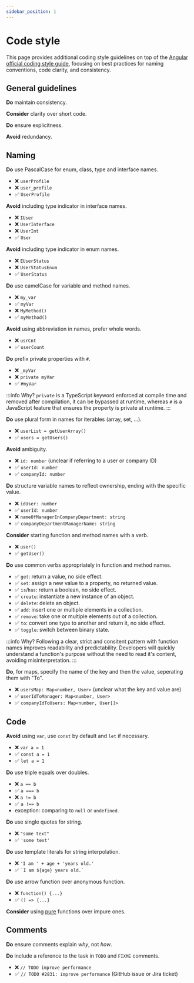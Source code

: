 ```yaml
---
sidebar_position: 1
---
```


# Code style

This page provides additional coding style guidelines on top of the [Angular official coding style guide](https://angular.dev/style-guide), 
focusing on best practices for naming conventions, code clarity, and consistency.

## General guidelines

**Do** maintain consistency.

**Consider** clarity over short code.

**Do** ensure explicitness.

**Avoid** redundancy.

## Naming
**Do** use PascalCase for enum, class, type and interface names.
- ❌ `userProfile`
- ❌ `user_profile`
- ✅ `UserProfile`

**Avoid** including type indicator in interface names.
- ❌ `IUser`
- ❌ `UserInterface`
- ❌ `UserInt`
- ✅ `User`

**Avoid** including type indicator in enum names.
- ❌ `EUserStatus`
- ❌ `UserStatusEnum`
- ✅ `UserStatus`

**Do** use camelCase for variable and method names.
- ❌ `my_var`
- ✅ `myVar`
- ❌ `MyMethod()`
- ✅ `myMethod()`

**Avoid** using abbreviation in names, prefer whole words.
- ❌ `usrCnt`
- ✅ `userCount`

**Do** prefix private properties with `#`.
- ❌ `_myVar`
- ❌ `private myVar`
- ✅ `#myVar`

:::info Why?
`private` is a TypeScript keyword enforced at compile time and removed after compilation, it can be bypassed at runtime, whereas `#` is a JavaScript feature that ensures the property is private at runtime.
:::

**Do** use plural form in names for iterables (array, set, ...).
- ❌ `userList = getUserArray()`
- ✅ `users = getUsers()`

**Avoid** ambiguity.
- ❌ `id: number` (unclear if referring to a user or company ID)
- ✅ `userId: number`
- ✅ `companyId: number`

**Do** structure variable names to reflect ownership, ending with the specific value.
- ❌ `idUser: number`
- ✅ `userId: number`
- ❌ `nameOfManagerInCompanyDepartment: string`
- ✅ `companyDepartmentManagerName: string`

**Consider** starting function and method names with a verb.
- ❌ `user()`
- ✅ `getUser()`

**Do** use common verbs appropriately in function and method names.
- ✅ `get`: return a value, no side effect.
- ✅ `set`: assign a new value to a property, no returned value.
- ✅ `is`/`has`: return a boolean, no side effect.
- ✅ `create`: instantiate a new instance of an object.
- ✅ `delete`: delete an object.
- ✅ `add`: insert one or multiple elements in a collection.
- ✅ `remove`: take one or multiple elements out of a collection.
- ✅ `to`: convert one type to another and return it, no side effect.
- ✅ `toggle`: switch between binary state.

:::info Why?
Following a clear, strict and consitent pattern with function names improves readability and predictability.
Developers will quickly understand a function's purpose without the need to read it's content, avoiding misinterpretation.
:::

**Do**, for maps, specify the name of the key and then the value, seperating them with "To".
- ❌ `usersMap: Map<number, User>` (unclear what the key and value are)
- ✅ `userIdToManager: Map<number, User>`
- ✅ `companyIdToUsers: Map<number, User[]>`

## Code

**Avoid** using `var`, use `const` by default and `let` if necessary.
- ❌ `var a = 1`
- ✅ `const a = 1`
- ✅ `let a = 1`

**Do** use triple equals over doubles.
- ❌ `a == b`
- ✅ `a === b`
- ❌ `a != b`
- ✅ `a !== b`
- exception: comparing to `null` or `undefined`.

**Do** use single quotes for string.
- ❌ `"some text"`
- ✅ `'some text'`

**Do** use template literals for string interpolation.
- ❌ `'I am ' + age + 'years old.'` 
- ✅ `` `I am ${age} years old.` `` 

**Do** use arrow function  over anonymous function.
- ❌ `function() {...}`
- ✅ `() => {...}`

**Consider** using [pure](https://en.wikipedia.org/wiki/Pure_function) functions over impure ones.

## Comments

**Do** ensure comments explain _why_, not _how_.

**Do** include a reference to the task in `TODO` and `FIXME` comments.
- ❌ `// TODO improve performance`
- ✅ `// TODO #2831: improve performance` (GitHub issue or Jira ticket)
